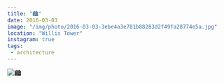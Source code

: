 ```yaml
---
title: "🏙"
date: 2016-03-03
image: "/img/photo/2016-03-03-3ebe4a3e781b88283d2f49fa28774e5a.jpg"
location: "Willis Tower"
instagram: true
tags:
 - architecture
---
```


![🏙](/img/photo/2016-03-03-3ebe4a3e781b88283d2f49fa28774e5a.jpg)
